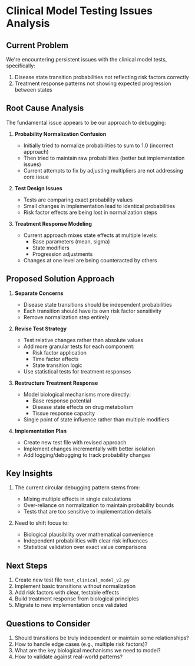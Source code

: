 # Clinical Model Testing Issues Analysis

## Current Problem

We're encountering persistent issues with the clinical model tests, specifically:
1. Disease state transition probabilities not reflecting risk factors correctly
2. Treatment response patterns not showing expected progression between states

## Root Cause Analysis

The fundamental issue appears to be our approach to debugging:

1. **Probability Normalization Confusion**
   - Initially tried to normalize probabilities to sum to 1.0 (incorrect approach)
   - Then tried to maintain raw probabilities (better but implementation issues)
   - Current attempts to fix by adjusting multipliers are not addressing core issue

2. **Test Design Issues**
   - Tests are comparing exact probability values
   - Small changes in implementation lead to identical probabilities
   - Risk factor effects are being lost in normalization steps

3. **Treatment Response Modeling**
   - Current approach mixes state effects at multiple levels:
     * Base parameters (mean, sigma)
     * State modifiers
     * Progression adjustments
   - Changes at one level are being counteracted by others

## Proposed Solution Approach

1. **Separate Concerns**
   - Disease state transitions should be independent probabilities
   - Each transition should have its own risk factor sensitivity
   - Remove normalization step entirely

2. **Revise Test Strategy**
   - Test relative changes rather than absolute values
   - Add more granular tests for each component:
     * Risk factor application
     * Time factor effects
     * State transition logic
   - Use statistical tests for treatment responses

3. **Restructure Treatment Response**
   - Model biological mechanisms more directly:
     * Base response potential
     * Disease state effects on drug metabolism
     * Tissue response capacity
   - Single point of state influence rather than multiple modifiers

4. **Implementation Plan**
   - Create new test file with revised approach
   - Implement changes incrementally with better isolation
   - Add logging/debugging to track probability changes

## Key Insights

1. The current circular debugging pattern stems from:
   - Mixing multiple effects in single calculations
   - Over-reliance on normalization to maintain probability bounds
   - Tests that are too sensitive to implementation details

2. Need to shift focus to:
   - Biological plausibility over mathematical convenience
   - Independent probabilities with clear risk influences
   - Statistical validation over exact value comparisons

## Next Steps

1. Create new test file `test_clinical_model_v2.py`
2. Implement basic transitions without normalization
3. Add risk factors with clear, testable effects
4. Build treatment response from biological principles
5. Migrate to new implementation once validated

## Questions to Consider

1. Should transitions be truly independent or maintain some relationships?
2. How to handle edge cases (e.g., multiple risk factors)?
3. What are the key biological mechanisms we need to model?
4. How to validate against real-world patterns?
